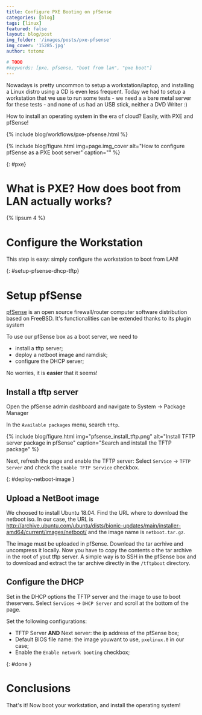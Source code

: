 ```yaml
---
title: Configure PXE Booting on pfSense
categories: [blog]                   
tags: [linux]                   
featured: false
layout: blog/post
img_folder: '/images/posts/pxe-pfsense'  
img_cover: '15285.jpg'
author: totomz

# TODO
#keywords: [pxe, pfsense, "boot from lan", "pxe boot"]
---
```


Nowadays is pretty uncommon to setup a workstation/laptop, and installing a Linux distro using a CD is even less frequent. Today we had to 
setup a workstation that we use to run some tests - we need a a bare metal server for these tests - and none of us had an USB stick, neither a DVD Writer :)

How to install an operating system in the era of cloud? Easily, with PXE and pfSense!  

{% include blog/workflows/pxe-pfsense.html %}

{% include blog/figure.html img=page.img_cover alt="How to configure pfSense as a PXE boot server" caption="" %}

{: #pxe}
# What is PXE? How does boot from LAN actually works?
{% lipsum 4 %}

# Configure the Workstation
This step is easy: simply configure the workstation to boot from LAN!

{: #setup-pfsense-dhcp-tftp}
# Setup pfSense
[pfSense](https://www.pfsense.org/) is an open source firewall/router computer software distribution based on FreeBSD. It's functionalities can be extended thanks to its plugin system

To use our pfSense box as a boot server, we need to
* install a tftp server;
* deploy a netboot image and ramdisk;
* configure the DHCP server;

No worries, it is **easier** that it seems!

## Install a tftp server
Open the pfSense admin dashboard and navigate to System -> Package Manager

In the `Available packages` menu, search  `tftp`.

{% include blog/figure.html img="pfsense_install_tftp.png" alt="Install TFTP server package in pfSense" caption="Search and intstall the TFTP package" %}

Next, refresh the page and enable the TFTP server: Select `Service` -> `TFTP Server` and check the `Enable TFTP Service` checkbox. 

{: #deploy-netboot-image }
## Upload a NetBoot image
We choosed to install Ubuntu 18.04. Find the URL where to download the netboot iso. In our case, the URL is http://archive.ubuntu.com/ubuntu/dists/bionic-updates/main/installer-amd64/current/images/netboot/
and the image name is `netboot.tar.gz`.

The image must be uploaded in pfSense. Download the tar acrhive and uncompress it locally. Now you have to copy the contents o the tar archive in the root of yout tftp server. 
A simple way is to SSH in the pfSense box and to download and extract the tar archive directly in the `/tftpboot` directory.


## Configure the DHCP 
Set in the DHCP options the TFTP server and the image to use to boot theservers. Select  `Services` -> `DHCP Server` and scroll at the bottom of the page.

Set the following configurations:
* TFTP Server **AND** Next server: the ip address of the pfSense box;
* Default BIOS file name: the image youwant to use, `pxelinux.0` in our case;
* Enable the `Enable network booting` checkbox;

{: #done }
# Conclusions
That's it! Now boot your workstation, and install the operating system!